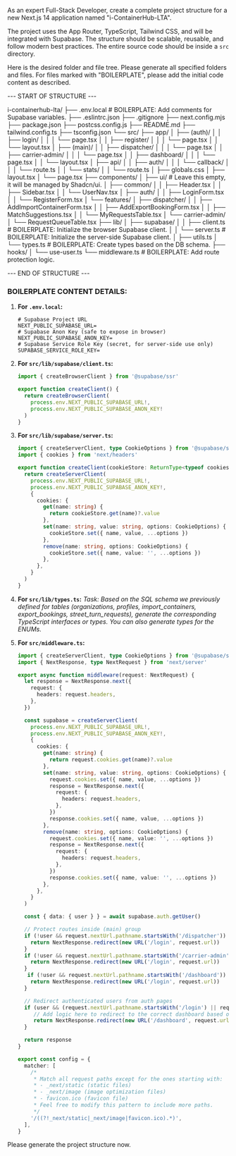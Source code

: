 As an expert Full-Stack Developer, create a complete project structure for a new Next.js 14 application named "i-ContainerHub-LTA".

The project uses the App Router, TypeScript, Tailwind CSS, and will be integrated with Supabase. The structure should be scalable, reusable, and follow modern best practices. The entire source code should be inside a `src` directory.

Here is the desired folder and file tree. Please generate all specified folders and files. For files marked with "BOILERPLATE", please add the initial code content as described.

--- START OF STRUCTURE ---

i-containerhub-lta/
├── .env.local                  # BOILERPLATE: Add comments for Supabase variables.
├── .eslintrc.json
├── .gitignore
├── next.config.mjs
├── package.json
├── postcss.config.js
├── README.md
├── tailwind.config.ts
├── tsconfig.json
└── src/
    ├── app/
    │   ├── (auth)/
    │   │   ├── login/
    │   │   │   └── page.tsx
    │   │   ├── register/
    │   │   │   └── page.tsx
    │   │   └── layout.tsx
    │   ├── (main)/
    │   │   ├── dispatcher/
    │   │   │   └── page.tsx
    │   │   ├── carrier-admin/
    │   │   │   └── page.tsx
    │   │   ├── dashboard/
    │   │   │   └── page.tsx
    │   │   └── layout.tsx
    │   ├── api/
    │   │   ├── auth/
    │   │   │   └── callback/
    │   │   │       └── route.ts
    │   │   └── stats/
    │   │       └── route.ts
    │   ├── globals.css
    │   ├── layout.tsx
    │   └── page.tsx
    ├── components/
    │   ├── ui/                 # Leave this empty, it will be managed by Shadcn/ui.
    │   ├── common/
    │   │   ├── Header.tsx
    │   │   ├── Sidebar.tsx
    │   │   └── UserNav.tsx
    │   ├── auth/
    │   │   ├── LoginForm.tsx
    │   │   └── RegisterForm.tsx
    │   └── features/
    │       ├── dispatcher/
    │       │   ├── AddImportContainerForm.tsx
    │       │   ├── AddExportBookingForm.tsx
    │       │   ├── MatchSuggestions.tsx
    │       │   └── MyRequestsTable.tsx
    │       └── carrier-admin/
    │           └── RequestQueueTable.tsx
    ├── lib/
    │   ├── supabase/
    │   │   ├── client.ts       # BOILERPLATE: Initialize the browser Supabase client.
    │   │   └── server.ts       # BOILERPLATE: Initialize the server-side Supabase client.
    │   ├── utils.ts
    │   └── types.ts            # BOILERPLATE: Create types based on the DB schema.
    ├── hooks/
    │   └── use-user.ts
    └── middleware.ts           # BOILERPLATE: Add route protection logic.

--- END OF STRUCTURE ---

### BOILERPLATE CONTENT DETAILS:

1.  **For `.env.local`:**
    ```
    # Supabase Project URL
    NEXT_PUBLIC_SUPABASE_URL=
    # Supabase Anon Key (safe to expose in browser)
    NEXT_PUBLIC_SUPABASE_ANON_KEY=
    # Supabase Service Role Key (secret, for server-side use only)
    SUPABASE_SERVICE_ROLE_KEY=
    ```

2.  **For `src/lib/supabase/client.ts`:**
    ```typescript
    import { createBrowserClient } from '@supabase/ssr'

    export function createClient() {
      return createBrowserClient(
        process.env.NEXT_PUBLIC_SUPABASE_URL!,
        process.env.NEXT_PUBLIC_SUPABASE_ANON_KEY!
      )
    }
    ```

3.  **For `src/lib/supabase/server.ts`:**
    ```typescript
    import { createServerClient, type CookieOptions } from '@supabase/ssr'
    import { cookies } from 'next/headers'

    export function createClient(cookieStore: ReturnType<typeof cookies>) {
      return createServerClient(
        process.env.NEXT_PUBLIC_SUPABASE_URL!,
        process.env.NEXT_PUBLIC_SUPABASE_ANON_KEY!,
        {
          cookies: {
            get(name: string) {
              return cookieStore.get(name)?.value
            },
            set(name: string, value: string, options: CookieOptions) {
              cookieStore.set({ name, value, ...options })
            },
            remove(name: string, options: CookieOptions) {
              cookieStore.set({ name, value: '', ...options })
            },
          },
        }
      )
    }
    ```

4.  **For `src/lib/types.ts`:**
    *Task: Based on the SQL schema we previously defined for tables (organizations, profiles, import_containers, export_bookings, street_turn_requests), generate the corresponding TypeScript interfaces or types. You can also generate types for the ENUMs.*

5.  **For `src/middleware.ts`:**
    ```typescript
    import { createServerClient, type CookieOptions } from '@supabase/ssr'
    import { NextResponse, type NextRequest } from 'next/server'

    export async function middleware(request: NextRequest) {
      let response = NextResponse.next({
        request: {
          headers: request.headers,
        },
      })

      const supabase = createServerClient(
        process.env.NEXT_PUBLIC_SUPABASE_URL!,
        process.env.NEXT_PUBLIC_SUPABASE_ANON_KEY!,
        {
          cookies: {
            get(name: string) {
              return request.cookies.get(name)?.value
            },
            set(name: string, value: string, options: CookieOptions) {
              request.cookies.set({ name, value, ...options })
              response = NextResponse.next({
                request: {
                  headers: request.headers,
                },
              })
              response.cookies.set({ name, value, ...options })
            },
            remove(name: string, options: CookieOptions) {
              request.cookies.set({ name, value: '', ...options })
              response = NextResponse.next({
                request: {
                  headers: request.headers,
                },
              })
              response.cookies.set({ name, value: '', ...options })
            },
          },
        }
      )

      const { data: { user } } = await supabase.auth.getUser()

      // Protect routes inside (main) group
      if (!user && request.nextUrl.pathname.startsWith('/dispatcher')) {
        return NextResponse.redirect(new URL('/login', request.url))
      }
      if (!user && request.nextUrl.pathname.startsWith('/carrier-admin')) {
        return NextResponse.redirect(new URL('/login', request.url))
      }
       if (!user && request.nextUrl.pathname.startsWith('/dashboard')) {
        return NextResponse.redirect(new URL('/login', request.url))
      }

      // Redirect authenticated users from auth pages
      if (user && (request.nextUrl.pathname.startsWith('/login') || request.nextUrl.pathname.startsWith('/register'))) {
         // Add logic here to redirect to the correct dashboard based on user role
         return NextResponse.redirect(new URL('/dashboard', request.url))
      }

      return response
    }

    export const config = {
      matcher: [
        /*
         * Match all request paths except for the ones starting with:
         * - _next/static (static files)
         * - _next/image (image optimization files)
         * - favicon.ico (favicon file)
         * Feel free to modify this pattern to include more paths.
         */
        '/((?!_next/static|_next/image|favicon.ico).*)',
      ],
    }
    ```

Please generate the project structure now.